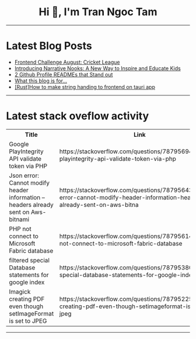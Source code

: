 <h1 align="center">Hi 👋, I'm Tran Ngoc Tam</h1>

---

# Latest Blog Posts 
<!-- BLOG-POST-LIST:START -->
- [Frontend Challenge August: Cricket League](https://dev.to/kevin-uehara/frontend-challenge-august-cricket-league-4mf3)
- [Introducing Narrative Nooks: A New Way to Inspire and Educate Kids](https://dev.to/john_rice_e2cbb71e89a3933/introducing-narrative-nooks-a-new-way-to-inspire-and-educate-kids-2ina)
- [2 Github Profile READMEs that Stand out](https://dev.to/mikeselva123/2-github-profile-readmes-that-stand-out-2d38)
- [What this blog is for...](https://dev.to/dolly135/what-this-blog-is-for-35a9)
- [[Rust]How to make string handing to frontend on tauri app](https://dev.to/nk_maker/rusthow-to-make-string-handing-to-frontend-on-tauri-app-4h2c)
<!-- BLOG-POST-LIST:END -->

---

# Latest stack oveflow activity
<table>
  <tr><th>Title</th><th>Link</th></tr>
  <!-- STACKOVERFLOW:START --><tr><td>Google PlayIntegrity API validate token via PHP</td><td>https://stackoverflow.com/questions/78795694/google-playintegrity-api-validate-token-via-php</td></tr><tr><td>Json error: Cannot modify header information – headers already sent on Aws-bitnami</td><td>https://stackoverflow.com/questions/78795643/json-error-cannot-modify-header-information-headers-already-sent-on-aws-bitna</td></tr><tr><td>PHP not connect to Microsoft Fabric database</td><td>https://stackoverflow.com/questions/78795614/php-not-connect-to-microsoft-fabric-database</td></tr><tr><td>filtered special Database statements for google index</td><td>https://stackoverflow.com/questions/78795380/filtered-special-database-statements-for-google-index</td></tr><tr><td>Imagick creating PDF even though setImageFormat is set to JPEG</td><td>https://stackoverflow.com/questions/78795225/imagick-creating-pdf-even-though-setimageformat-is-set-to-jpeg</td></tr><!-- STACKOVERFLOW:END -->
</table>

---


